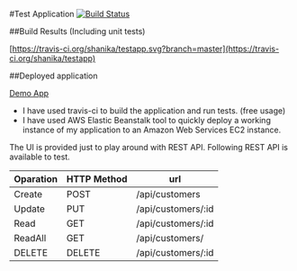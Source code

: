 #Test Application [![Build Status](https://travis-ci.org/shanika/testapp.svg?branch=master)](https://travis-ci.org/shanika/testapp)

##Build Results (Including unit tests)

[https://travis-ci.org/shanika/testapp.svg?branch=master](https://travis-ci.org/shanika/testapp)

##Deployed application

[Demo App](http://52.62.31.206)



* I have used travis-ci to build the application and run tests. (free usage)
* I have used AWS Elastic Beanstalk tool to quickly deploy a working instance of my application to an Amazon Web Services EC2 instance.

The UI is provided just to play around with REST API. Following REST API is available to test.

|Oparation | HTTP Method | url |
|----------|-------------|-----|
|Create |		POST |	/api/customers |
|Update |		PUT |	/api/customers/:id |
|Read |		GET |	/api/customers/:id |
|ReadAll |		GET |	/api/customers/ |
|DELETE |		DELETE |	/api/customers/:id |




